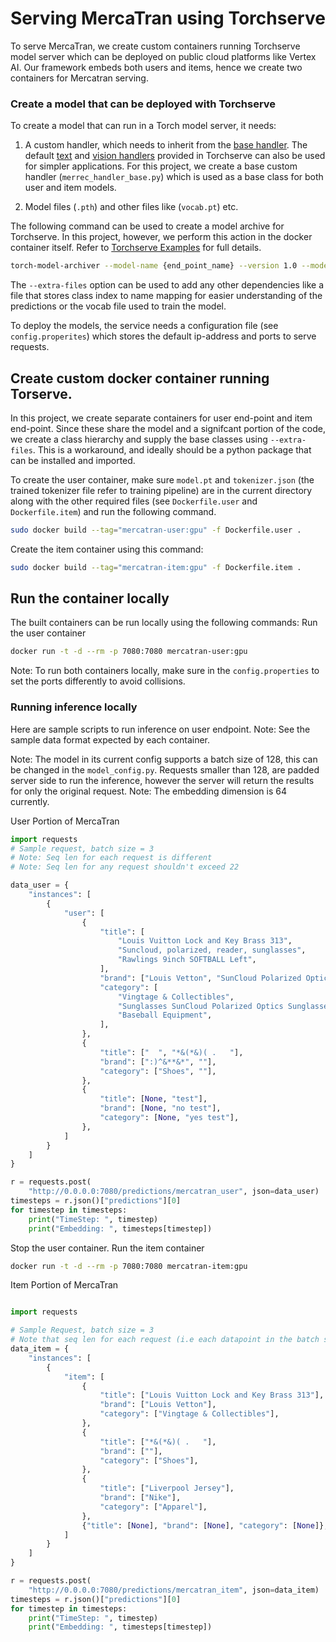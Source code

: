 # Serving MercaTran using Torchserve
To serve MercaTran, we create custom containers running Torchserve model server
which can be deployed on public cloud platforms like Vertex AI. 
Our framework embeds both users and items, hence we create two containers for Mercatran serving. 

### Create a model that can be deployed with Torchserve
To create a model that can run in a Torch model server, it needs:

1. A custom handler, which needs to inherit
from the [base handler](https://github.com/pytorch/serve/blob/master/ts/torch_handler/base_handler.py).
The default [text](https://github.com/pytorch/serve/blob/master/ts/torch_handler/text_handler.py) and 
[vision handlers](https://github.com/pytorch/serve/blob/master/ts/torch_handler/vision_handler.py) provided in Torchserve can also be used for simpler applications. For this project, we create a base custom handler (`merrec_handler_base.py`) which is used as a base class for both user and item models.

2. Model files (`.pth`) and other files like (`vocab.pt`) etc.

The following command can be used to create a model archive for Torchserve. In this project, however, we perform
this action in the docker container itself. Refer to [Torchserve Examples](https://github.com/pytorch/serve/tree/master/examples/text_classification) for full details.

```bash
torch-model-archiver --model-name {end_point_name} --version 1.0 --model-file model.py --serialized-file model.pt --handler text_classifier --extra-files "post_process.json,source_vocab.pt"
```
The `--extra-files` option can be used to add any other dependencies like a file that stores class index to name
mapping for easier understanding of the predictions or the vocab file used to train the model.

To deploy the models, the service needs a configuration file (see `config.properites`)
which stores the default ip-address and ports to serve requests.

## Create custom docker container running Torserve.

In this project, we create separate containers for user end-point and item end-point. Since
these share the model and a signifcant portion of the code, we create a class hierarchy and supply
the base classes using `--extra-files`. This is a workaround, and ideally should be a python package
that can be installed and imported.

To create the user container, make sure `model.pt` and `tokenizer.json` (the trained tokenizer file refer to training pipeline) 
are in the current directory along with the other required files (see `Dockerfile.user` and `Dockerfile.item`) and run
the following command.

```bash
sudo docker build --tag="mercatran-user:gpu" -f Dockerfile.user .
```
Create the item container using this command:

```bash
sudo docker build --tag="mercatran-item:gpu" -f Dockerfile.item .
```
## Run the container locally

The built containers can be run locally using the following commands:
Run the user container
```bash
docker run -t -d --rm -p 7080:7080 mercatran-user:gpu 
```
Note: To run both containers locally, make sure in the `config.properties` to set the ports differently
to avoid collisions.


### Running inference locally
Here are sample scripts to run inference on user endpoint. Note: See the sample data format
expected by each container. 

Note: The model in its current config supports a batch size of 128, this can be changed in the `model_config.py`. 
Requests smaller than 128, are padded server side to run the inference, however the server will return 
the results for only the original request.
Note: The embedding dimension is 64 currently.

User Portion of MercaTran
```python
import requests
# Sample request, batch size = 3
# Note: Seq len for each request is different
# Note: Seq len for any request shouldn't exceed 22

data_user = {
    "instances": [
        {
            "user": [
                {
                    "title": [
                        "Louis Vuitton Lock and Key Brass 313",
                        "Suncloud, polarized, reader, sunglasses",
                        "Rawlings 9inch SOFTBALL Left",
                    ],
                    "brand": ["Louis Vetton", "SunCloud Polarized Optics", "Rawlings"],
                    "category": [
                        "Vingtage & Collectibles",
                        "Sunglasses SunCloud Polarized Optics Sunglasses for Men",
                        "Baseball Equipment",
                    ],
                },
                {
                    "title": ["  ", "*&(*&)( .   "],
                    "brand": [":)^&**&*", ""],
                    "category": ["Shoes", ""],
                },
                {
                    "title": [None, "test"],
                    "brand": [None, "no test"],
                    "category": [None, "yes test"],
                },
            ]
        }
    ]
}

r = requests.post(
    "http://0.0.0.0:7080/predictions/mercatran_user", json=data_user)
timesteps = r.json()["predictions"][0]
for timestep in timesteps:
    print("TimeStep: ", timestep)
    print("Embedding: ", timesteps[timestep])
```

Stop the user container.
Run the item container
```bash
docker run -t -d --rm -p 7080:7080 mercatran-item:gpu 
```

Item Portion of MercaTran
```python

import requests

# Sample Request, batch size = 3
# Note that seq len for each request (i.e each datapoint in the batch should be just one item)
data_item = {
    "instances": [
        {
            "item": [
                {
                    "title": ["Louis Vuitton Lock and Key Brass 313"],
                    "brand": ["Louis Vetton"],
                    "category": ["Vingtage & Collectibles"],
                },
                {
                    "title": ["*&(*&)( .   "],
                    "brand": [""],
                    "category": ["Shoes"],
                },
                {
                    "title": ["Liverpool Jersey"],
                    "brand": ["Nike"],
                    "category": ["Apparel"],
                },
                {"title": [None], "brand": [None], "category": [None]},
            ]
        }
    ]
}

r = requests.post(
    "http://0.0.0.0:7080/predictions/mercatran_item", json=data_item)
timesteps = r.json()["predictions"][0]
for timestep in timesteps:
    print("TimeStep: ", timestep)
    print("Embedding: ", timesteps[timestep])
```
